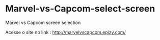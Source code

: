# Marvel-vs-Capcom-select-screen
Marvel vs Capcom screen selection 

Acesse o site no link : http://marvelvscapcom.epizy.com/
